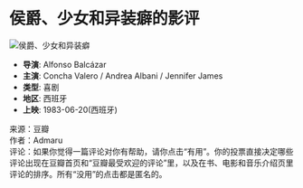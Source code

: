 # 侯爵、少女和异装癖的影评

![侯爵、少女和异装癖](https://img3.doubanio.com/view/photo/s_ratio_poster/public/p2640265523.webp)

- **导演**: Alfonso Balcázar
- **主演**: Concha Valero / Andrea Albani / Jennifer James
- **类型**: 喜剧
- **地区**: 西班牙
- **上映**: 1983-06-20(西班牙)

来源：豆瓣  
作者：Admaru  
评论：如果你觉得一篇评论对你有帮助，请你点击“有用”。你的投票直接决定哪些评论出现在豆瓣首页和“豆瓣最受欢迎的评论”里，以及在书、电影和音乐介绍页里评论的排序。所有“没用”的点击都是匿名的。